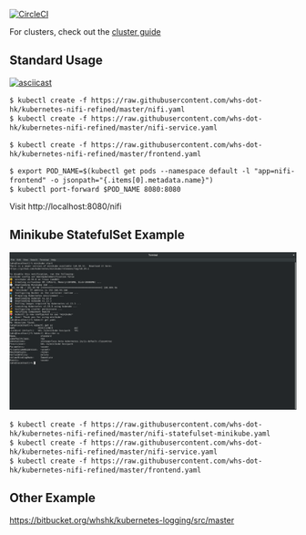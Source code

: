 [![CircleCI](https://circleci.com/gh/whs-dot-hk/kubernetes-nifi-refined.svg?style=shield)](https://circleci.com/gh/whs-dot-hk/kubernetes-nifi-refined)

For clusters, check out the [cluster guide](https://github.com/whs-dot-hk/kubernetes-nifi-refined/tree/master/cluster-guide)

## Standard Usage
[![asciicast](https://asciinema.org/a/OYN3fdGCBOtoDqCZ4UKc5DjWK.svg)](https://asciinema.org/a/OYN3fdGCBOtoDqCZ4UKc5DjWK)

```
$ kubectl create -f https://raw.githubusercontent.com/whs-dot-hk/kubernetes-nifi-refined/master/nifi.yaml
$ kubectl create -f https://raw.githubusercontent.com/whs-dot-hk/kubernetes-nifi-refined/master/nifi-service.yaml
```

```
$ kubectl create -f https://raw.githubusercontent.com/whs-dot-hk/kubernetes-nifi-refined/master/frontend.yaml
```

```
$ export POD_NAME=$(kubectl get pods --namespace default -l "app=nifi-frontend" -o jsonpath="{.items[0].metadata.name}")
$ kubectl port-forward $POD_NAME 8080:8080
```

Visit http://localhost:8080/nifi

## Minikube StatefulSet Example
![alt text](minikube.png "Minikube")

```
$ kubectl create -f https://raw.githubusercontent.com/whs-dot-hk/kubernetes-nifi-refined/master/nifi-statefulset-minikube.yaml
$ kubectl create -f https://raw.githubusercontent.com/whs-dot-hk/kubernetes-nifi-refined/master/nifi-service.yaml
$ kubectl create -f https://raw.githubusercontent.com/whs-dot-hk/kubernetes-nifi-refined/master/frontend.yaml
```

## Other Example
https://bitbucket.org/whshk/kubernetes-logging/src/master
